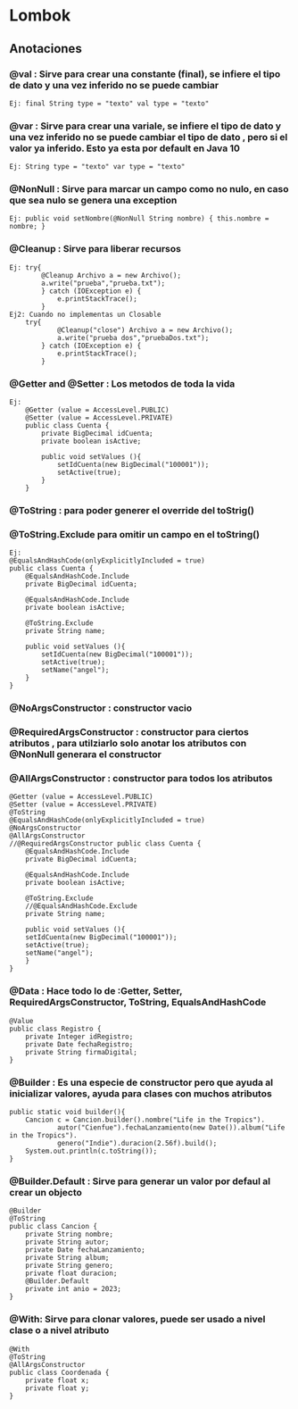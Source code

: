 # Lombok

## Anotaciones 

### @val : Sirve para crear una constante (final), se infiere el tipo de dato y una vez inferido no se puede cambiar 
    Ej: final String type = "texto" val type = "texto" 

### @var : Sirve para crear una variale, se infiere el tipo de dato y una vez inferido no se puede cambiar el tipo de dato , pero si el valor ya inferido. Esto ya esta por default en Java 10 
    Ej: String type = "texto" var type = "texto" 

### @NonNull : Sirve para marcar un campo como no nulo, en caso que sea nulo se genera una exception 
    Ej: public void setNombre(@NonNull String nombre) { this.nombre = nombre; } 

### @Cleanup : Sirve para liberar recursos 
    Ej: try{ 
            @Cleanup Archivo a = new Archivo(); 
            a.write("prueba","prueba.txt"); 
            } catch (IOException e) {
                e.printStackTrace(); 
            } 
    Ej2: Cuando no implementas un Closable 
        try{ 
                @Cleanup("close") Archivo a = new Archivo(); 
                a.write("prueba dos","pruebaDos.txt"); 
            } catch (IOException e) { 
                e.printStackTrace(); 
            } 


### @Getter and @Setter : Los metodos de toda la vida 
    Ej:
        @Getter (value = AccessLevel.PUBLIC) 
        @Setter (value = AccessLevel.PRIVATE) 
        public class Cuenta { 
            private BigDecimal idCuenta; 
            private boolean isActive;

            public void setValues (){
                setIdCuenta(new BigDecimal("100001"));
                setActive(true);
            }
        } 

### @ToString : para poder generer el override del toStrig() 
### @ToString.Exclude para omitir un campo en el toString() 
    Ej: 
    @EqualsAndHashCode(onlyExplicitlyIncluded = true) 
    public class Cuenta { 
        @EqualsAndHashCode.Include 
        private BigDecimal idCuenta;

        @EqualsAndHashCode.Include
        private boolean isActive;
    
        @ToString.Exclude
        private String name;
    
        public void setValues (){
            setIdCuenta(new BigDecimal("100001"));
            setActive(true);
            setName("angel");
        }
    }

### @NoArgsConstructor : constructor vacio 
### @RequiredArgsConstructor : constructor para ciertos atributos , para utilziarlo solo anotar los atributos con @NonNull generara el constructor 
### @AllArgsConstructor : constructor para todos los atributos 
    @Getter (value = AccessLevel.PUBLIC) 
    @Setter (value = AccessLevel.PRIVATE) 
    @ToString 
    @EqualsAndHashCode(onlyExplicitlyIncluded = true) 
    @NoArgsConstructor 
    @AllArgsConstructor 
    //@RequiredArgsConstructor public class Cuenta {
        @EqualsAndHashCode.Include
        private BigDecimal idCuenta;
        
        @EqualsAndHashCode.Include
        private boolean isActive;
        
        @ToString.Exclude
        //@EqualsAndHashCode.Exclude
        private String name;
        
        public void setValues (){
        setIdCuenta(new BigDecimal("100001"));
        setActive(true);
        setName("angel");
        }
    } 
### @Data : Hace todo lo de :Getter, Setter, RequiredArgsConstructor, ToString, EqualsAndHashCode 
    @Value
    public class Registro {
        private Integer idRegistro;
        private Date fechaRegistro;
        private String firmaDigital;
    }

### @Builder : Es una especie de constructor pero que ayuda al inicializar valores, ayuda para clases con muchos atributos
    public static void builder(){
        Cancion c = Cancion.builder().nombre("Life in the Tropics").
                autor("Cienfue").fechaLanzamiento(new Date()).album("Life in the Tropics").
                genero("Indie").duracion(2.56f).build();
        System.out.println(c.toString());
    }

### @Builder.Default : Sirve para generar un valor por defaul al crear un objecto
    @Builder
    @ToString
    public class Cancion {
        private String nombre;
        private String autor;
        private Date fechaLanzamiento;
        private String album;
        private String genero;
        private float duracion;
        @Builder.Default
        private int anio = 2023;
    }

### @With: Sirve para clonar valores, puede ser usado a nivel clase o a nivel atributo
    @With
    @ToString
    @AllArgsConstructor
    public class Coordenada {
        private float x;
        private float y;
    }

